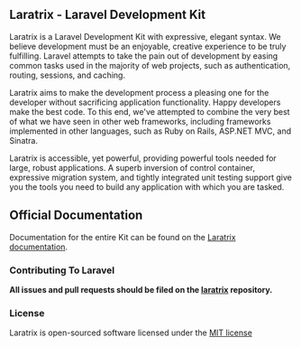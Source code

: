 ## Laratrix - Laravel Development Kit

Laratrix is a Laravel Development Kit with expressive, elegant syntax. We believe development must be an enjoyable, creative experience to be truly fulfilling. Laravel attempts to take the pain out of development by easing common tasks used in the majority of web projects, such as authentication, routing, sessions, and caching.

Laratrix aims to make the development process a pleasing one for the developer without sacrificing application functionality. Happy developers make the best code. To this end, we've attempted to combine the very best of what we have seen in other web frameworks, including frameworks implemented in other languages, such as Ruby on Rails, ASP.NET MVC, and Sinatra.

Laratrix is accessible, yet powerful, providing powerful tools needed for large, robust applications. A superb inversion of control container, expressive migration system, and tightly integrated unit testing support give you the tools you need to build any application with which you are tasked.

## Official Documentation

Documentation for the entire Kit can be found on the [Laratrix documentation](http://github.com/mytrix-technology/laratrix).

### Contributing To Laravel

**All issues and pull requests should be filed on the [laratrix](http://github.com/mytrix-technology/laratrix) repository.**

### License

Laratrix is open-sourced software licensed under the [MIT license](http://opensource.org/licenses/MIT)
